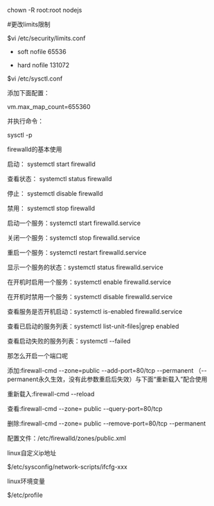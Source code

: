 chown -R root:root  nodejs



#更改limits限制

$vi /etc/security/limits.conf

* soft nofile 65536

* hard nofile 131072

$vi /etc/sysctl.conf 

添加下面配置：

vm.max_map_count=655360

并执行命令：

sysctl -p

firewalld的基本使用

启动： systemctl start firewalld

查看状态： systemctl status firewalld 

停止： systemctl disable firewalld

禁用： systemctl stop firewalld

启动一个服务：systemctl start firewalld.service

关闭一个服务：systemctl stop firewalld.service

重启一个服务：systemctl restart firewalld.service

显示一个服务的状态：systemctl status firewalld.service

在开机时启用一个服务：systemctl enable firewalld.service

在开机时禁用一个服务：systemctl disable firewalld.service

查看服务是否开机启动：systemctl is-enabled firewalld.service

查看已启动的服务列表：systemctl list-unit-files|grep enabled

查看启动失败的服务列表：systemctl --failed

那怎么开启一个端口呢

添加:firewall-cmd --zone=public --add-port=80/tcp --permanent    （--permanent永久生效，没有此参数重启后失效）与下面“重新载入”配合使用

重新载入:firewall-cmd --reload

查看:firewall-cmd --zone= public --query-port=80/tcp

删除:firewall-cmd --zone= public --remove-port=80/tcp --permanent

配置文件：/etc/firewalld/zones/public.xml

linux自定义ip地址

$/etc/sysconfig/network-scripts/ifcfg-xxx

linux环境变量

$/etc/profile
